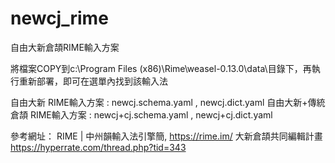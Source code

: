 # newcj_rime

自由大新倉頡RIME輸入方案

將檔案COPY到c:\Program Files (x86)\Rime\weasel-0.13.0\data\目錄下，再執行重新部署，即可在選單內找到該輸入法

自由大新 RIME輸入方案 : newcj.schema.yaml , newcj.dict.yaml 
自由大新+傳統倉頡 RIME輸入方案 : newcj+cj.schema.yaml , newcj+cj.dict.yaml 


參考網址：
RIME | 中州韻輸入法引擎簡, https://rime.im/
大新倉頡共同編輯計畫 https://hyperrate.com/thread.php?tid=343
